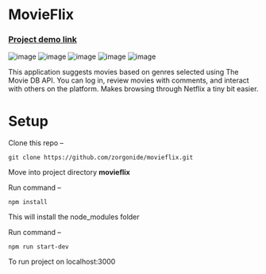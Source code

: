 # MovieFlix
### [Project demo link](https://zen-ride-bc37b1.netlify.app/)
![image](https://github.com/zorgonide/movieflix/assets/48021258/4e493b60-db11-43a7-ae16-f45d3c867870)
![image](https://github.com/zorgonide/movieflix/assets/48021258/ad0ebef0-7207-469b-b29c-0d17495e45da)
![image](https://github.com/zorgonide/movieflix/assets/48021258/82c6e2cd-14f5-4ace-8517-72261bfcbe49)
![image](https://github.com/zorgonide/movieflix/assets/48021258/dec4d1c8-9311-4180-ab64-f6ae7f2dc386)
![image](https://github.com/zorgonide/movieflix/assets/48021258/bf49d489-0123-4143-9b59-6d24f5dc0ba3)

This application suggests movies based on genres selected using The Movie DB API. You can log in, review movies with comments, and interact with others on the platform. Makes browsing through Netflix a tiny bit easier.


# Setup

Clone this repo – 

    git clone https://github.com/zorgonide/movieflix.git

Move into project directory **movieflix**

Run command – 

    npm install

This will install the node_modules folder

Run command – 

    npm run start-dev

To run project on localhost:3000

